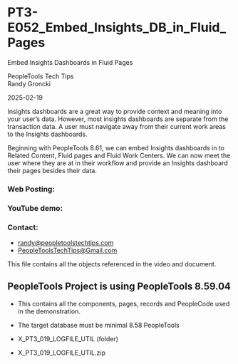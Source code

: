 # PT3-E052_Embed_Insights_DB_in_Fluid_Pages
Embed Insights Dashboards in Fluid Pages

PeopleTools Tech Tips    
Randy Groncki

2025-02-19

Insights dashboards are a great way to provide context and meaning into your user’s data.  However, most insights dashboards are separate from the transaction data.  A user must navigate away from their current work areas to the Insights dashboards.

Beginning with PeopleTools 8.61, we can embed Insights dashboards in to Related Content, Fluid pages and Fluid Work Centers.  We can now meet the user where they are at in their workflow and provide an Insights dashboard their pages besides their data.


### Web Posting: 

### YouTube demo: 

### Contact:  
* randy@peopletoolstechtips.com  
* PeopleToolsTechTips@Gmail.com

This file contains all the objects referenced in the video and document.

## PeopleTools Project is using PeopleTools 8.59.04
  * This contains all the components, pages, records and PeopleCode used in the demonstration.
  * The target database must be minimal 8.58 PeopleTools

* X_PT3_019_LOGFILE_UTIL (folder)  
* X_PT3_019_LOGFILE_UTIL.zip  
